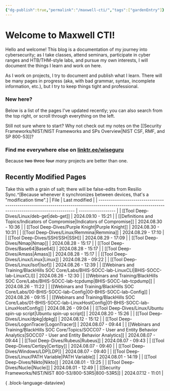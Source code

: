 ```yaml
---
{"dg-publish":true,"permalink":"/maxwell-cti/","tags":["gardenEntry"]}
---
```


# Welcome to Maxwell CTI!

Hello and welcome! This blog is a documentation of my journey into cybersecurity; as I take classes, attend seminars, participate in cyber ranges and HTB/THM-style labs, and pursue my own interests, I will document the things I learn and work on here. 

As I work on projects, I try to document and publish what I learn. There will be many pages in progress (aka, with bad grammar, syntax, incomplete information, etc.), but I try to keep things tight and professional.

### New here?
Below is a list of the pages I've updated recently; you can also search from the top right, or scroll through everything on the left.

Still not sure where to start? Why not check out my notes on the [[Security Frameworks/NIST/NIST Frameworks and SPs Overview\|NIST CSF, RMF, and SP 800-53]]?


### Find me everywhere else on [linktr.ee/wiseguru](https://linktr.ee/wiseguru)
Because ~~two~~ ~~three~~ ~~four~~ *many* projects are better than one.


## Recently Modified Pages
Take this with a grain of salt; there will be false-edits from Resilio Sync.^[Because whenever it synchronizes between devices, that's a "modification time".]
| File                                                                                                                                             | Last modified      |
| ------------------------------------------------------------------------------------------------------------------------------------------------ | ------------------ |
| [[Tool Deep-Dives/Linux/deb-get\|deb-get]]                                                                                                    | 2024.09.10 - 15:21 |
| [[Definitions and Topics/Indicators of Compromise\|Indicators of Compromise]]                                                                 | 2024.08.30 - 10:36 |
| [[Tool Deep-Dives/Purple Knight\|Purple Knight]]                                                                                              | 2024.08.30 - 10:31 |
| [[Tool Deep-Dives/Linux/Remmina\|Remmina]]                                                                                                    | 2024.08.29 - 17:10 |
| [[Tool Deep-Dives/SSH/SSH\|SSH]]                                                                                                              | 2024.08.29 - 17:09 |
| [[Tool Deep-Dives/Nmap\|Nmap]]                                                                                                                | 2024.08.28 - 15:17 |
| [[Tool Deep-Dives/Base64\|Base64]]                                                                                                            | 2024.08.28 - 15:17 |
| [[Tool Deep-Dives/Amass\|Amass]]                                                                                                              | 2024.08.28 - 15:17 |
| [[Tool Deep-Dives/Linux/Linux\|Linux]]                                                                                                        | 2024.08.28 - 09:22 |
| [[Tool Deep-Dives/Linux/lsof\|lsof]]                                                                                                          | 2024.08.26 - 12:39 |
| [[Webinars and Training/BlackHills SOC Core/Labs/BHIS-SOCC-lab-LinuxCLI\|BHIS-SOCC-lab-LinuxCLI]]                                             | 2024.08.26 - 12:30 |
| [[Webinars and Training/BlackHills SOC Core/Labs/BHIS-SOCC-lab-tcpdump\|BHIS-SOCC-lab-tcpdump]]                                               | 2024.08.26 - 11:22 |
| [[Webinars and Training/BlackHills SOC Core/Labs/00-BHIS-SOCC-lab-Config\|00-BHIS-SOCC-lab-Config]]                                           | 2024.08.26 - 09:15 |
| [[Webinars and Training/BlackHills SOC Core/Labs/01-BHIS-SOCC-lab-LinuxHostConfig\|01-BHIS-SOCC-lab-LinuxHostConfig]]                         | 2024.08.26 - 09:04 |
| [[Tool Deep-Dives/Linux/Ubuntu spin-up script\|Ubuntu spin-up script]]                                                                        | 2024.08.20 - 15:26 |
| [[Tool Deep-Dives/Linux/dpkg\|dpkg]]                                                                                                          | 2024.08.12 - 15:12 |
| [[Tool Deep-Dives/LogonTracer\|LogonTracer]]                                                                                                  | 2024.08.07 - 09:44 |
| [[Webinars and Training/BlackHills SOC Core/Topics/SOCC07 - User and Entity Behavior Analytics\|SOCC07 - User and Entity Behavior Analytics]] | 2024.08.07 - 09:44 |
| [[Tool Deep-Dives/Rubeus\|Rubeus]]                                                                                                            | 2024.08.07 - 09:43 |
| [[Tool Deep-Dives/Certipy\|Certipy]]                                                                                                          | 2024.08.07 - 09:40 |
| [[Tool Deep-Dives/Windows/LDP\|LDP]]                                                                                                          | 2024.08.07 - 09:40 |
| [[Tool Deep-Dives/Linux/PATH Variable\|PATH Variable]]                                                                                        | 2024.08.01 - 14:19 |
| [[Tool Deep-Dives/Nikto\|Nikto]]                                                                                                              | 2024.08.01 - 13:25 |
| [[Tool Deep-Dives/Nuclei\|Nuclei]]                                                                                                            | 2024.08.01 - 12:49 |
| [[Security Frameworks/NIST/NIST 800-53/800-53R5\|800-53R5]]                                                                                   | 2024.07.12 - 11:01 |

{ .block-language-dataview}